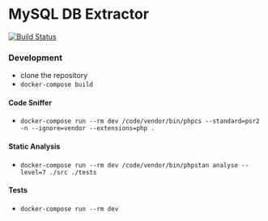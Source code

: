 # MySQL DB Extractor
[![Build Status](https://travis-ci.org/keboola/db-extractor-mysql.svg?branch=master)](https://travis-ci.org/keboola/db-extractor-mysql)

### Development

- clone the repository
- `docker-compose build`

#### Code Sniffer

- `docker-compose run --rm dev /code/vendor/bin/phpcs --standard=psr2 -n --ignore=vendor --extensions=php .` 

#### Static Analysis

- `docker-compose run --rm dev /code/vendor/bin/phpstan analyse --level=7 ./src ./tests`

#### Tests

- `docker-compose run --rm dev`


